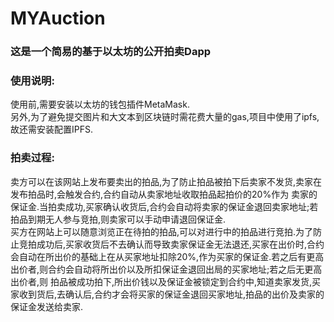 # MYAuction
### 这是一个简易的基于以太坊的公开拍卖Dapp
### 使用说明:
 使用前,需要安装以太坊的钱包插件MetaMask.   
 另外,为了避免提交图片和大文本到区块链时需花费大量的gas,项目中使用了ipfs,故还需安装配置IPFS.
### 拍卖过程:
卖方可以在该网站上发布要卖出的拍品,为了防止拍品被拍下后卖家不发货,卖家在发布拍品时,会触发合约,合约自动从卖家地址收取拍品起拍价的20%作为
卖家的保证金.当拍卖成功,买家确认收货后,合约会自动将卖家的保证金退回卖家地址;若拍品到期无人参与竞拍,则卖家可以手动申请退回保证金.   
买方在网站上可以随意浏览正在待拍的拍品,可以对进行中的拍品进行竞拍.为了防止竞拍成功后,买家收货后不去确认而导致卖家保证金无法退还,买家在出价时,合约
会自动在所出价的基础上在从买家地址扣除20%,作为买家的保证金.若之后有更高出价者,则合约会自动将所出价以及所扣保证金退回出局的买家地址;若之后无更高出价者,则
拍品被成功拍下,所出价钱以及保证金被锁定到合约中,知道卖家发货,买家收到货后,去确认后,合约才会将买家的保证金退回买家地址,拍品的出价及卖家的保证金发送给卖家.

